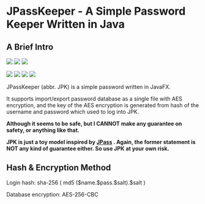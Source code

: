 # JPassKeeper - A Simple Password Keeper Written in Java
## A Brief Intro

![](https://img.shields.io/github/last-commit/HorizonChaser/Password-Keeper-Java) ![](https://img.shields.io/codeclimate/maintainability/HorizonChaser/Password-Keeper-Java) ![](https://img.shields.io/codeclimate/maintainability-percentage/HorizonChaser/Password-Keeper-Java)

![](https://img.shields.io/badge/Language-Java-orange.svg)  ![](https://img.shields.io/badge/Status-InDev-yellow.svg)  ![](https://img.shields.io/badge/GUI-JavaFX-blue.svg)  ![](https://img.shields.io/github/license/HorizonChaser/Password-Keeper-Java)

JPassKeeper (abbr. JPK) is a simple password written in JavaFX. 

It supports import/export password database as a single file with AES encryption, and the key of the AES encryption is generated from hash of the username and password which used to log into JPK.

**Although it seems to be safe, but I CANNOT make any guarantee on safety, or anything like that.**

**JPK is just a toy model inspired by [JPass](https://github.com/gaborbata/jpass) . Again, the former statement is NOT any kind of guarantee either. So use JPK at your own risk.**

## Hash & Encryption Method

Login hash: sha-256 ( md5 (\$name.\$pass.\$salt).\$salt )

Database encryption: AES-256-CBC


